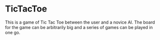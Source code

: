 # TicTacToe

This is a game of Tic Tac Toe between the user and a novice AI. The board for the game can be arbitrarily big and a series of games can be played in one go.
